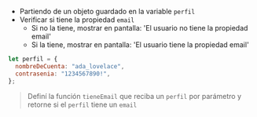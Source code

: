 - Partiendo de un objeto guardado en la variable `perfil`
- Verificar si tiene la propiedad `email`
  - Si no la tiene, mostrar en pantalla: 'El usuario no tiene la propiedad email'
  - Si la tiene, mostrar en pantalla: 'El usuario tiene la propiedad email'

```js
let perfil = {
  nombreDeCuenta: "ada_lovelace",
  contrasenia: "1234567890!",
};

```

> Definí la función `tieneEmail` que reciba un `perfil` por parámetro y retorne si el `perfil` tiene un `email`